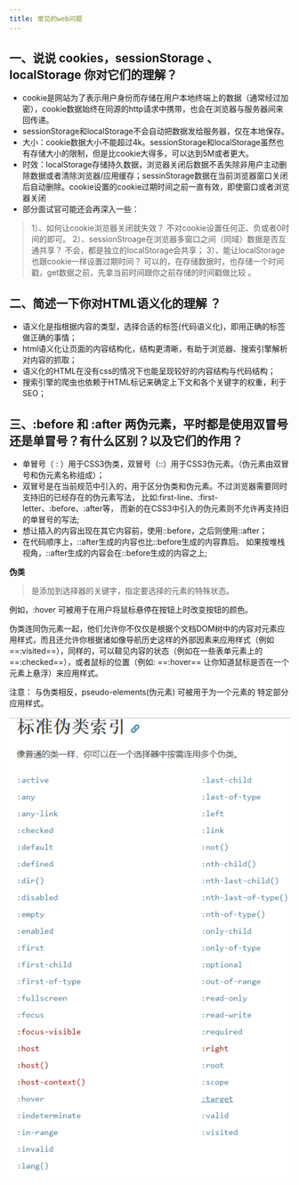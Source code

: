 ```yaml
---
title: 常见的web问题
---
```


## 一、说说 cookies，sessionStorage 、 localStorage 你对它们的理解？

* cookie是网站为了表示用户身份而存储在用户本地终端上的数据（通常经过加密），cookie数据始终在同源的http请求中携带，也会在浏览器与服务器间来回传递。
* sessionStorage和localStorage不会自动把数据发给服务器，仅在本地保存。
* 大小：cookie数据大小不能超过4k。sessionStorage和localStorage虽然也有存储大小的限制，但是比cookie大得多，可以达到5M或者更大。
* 时效：localStorage存储持久数据，浏览器关闭后数据不丢失除非用户主动删除数据或者清除浏览器/应用缓存；sessinStorage数据在当前浏览器窗口关闭后自动删除。cookie设置的cookie过期时间之前一直有效，即使窗口或者浏览器关闭
* 部分面试官可能还会再深入一些：

> 1）、如何让cookie浏览器关闭就失效？   不对cookie设置任何正、负或者0时间的即可。
> 2）、sessionStroage在浏览器多窗口之间（同域）数据是否互通共享？   不会，都是独立的localStorage会共享；
> 3）、能让localStorage也跟cookie一样设置过期时间？   可以的，在存储数据时，也存储一个时间戳，get数据之前，先拿当前时间跟你之前存储的时间戳做比较 。

## 二、简述一下你对HTML语义化的理解 ？
* 语义化是指根据内容的类型，选择合适的标签(代码语义化)，即用正确的标签做正确的事情；
* html语义化让页面的内容结构化，结构更清晰，有助于浏览器、搜索引擎解析对内容的抓取；
* 语义化的HTML在没有css的情况下也能呈现较好的内容结构与代码结构；
* 搜索引擎的爬虫也依赖于HTML标记来确定上下文和各个关键字的权重，利于SEO；

## 三、:before 和 :after 两伪元素，平时都是使用双冒号还是单冒号？有什么区别？以及它们的作用？

* 单冒号（ : ）用于CSS3伪类，双冒号（::）用于CSS3伪元素。（伪元素由双冒号和伪元素名称组成）；
* 双冒号是在当前规范中引入的，用于区分伪类和伪元素。不过浏览器需要同时支持旧的已经存在的伪元素写法， 比如:first-line、:first-letter、:before、:after等， 而新的在CSS3中引入的伪元素则不允许再支持旧的单冒号的写法;
* 想让插入的内容出现在其它内容前，使用::before，之后则使用::after； 
* 在代码顺序上，::after生成的内容也比::before生成的内容靠后。 如果按堆栈视角，::after生成的内容会在::before生成的内容之上;

**伪类**

>是添加到选择器的关键字，指定要选择的元素的特殊状态。

例如，:hover 可被用于在用户将鼠标悬停在按钮上时改变按钮的颜色。

伪类连同伪元素一起，他们允许你不仅仅是根据个文档DOM树中的内容对元素应用样式，而且还允许你根据诸如像导航历史这样的外部因素来应用样式（例如 ==:visited==），同样的，可以鞥见内容的状态（例如在一些表单元素上的 ==:checked==），或者鼠标的位置（例如: ==:hover== 让你知道鼠标是否在一个元素上悬浮）来应用样式。

<div class='note' >
注意： 与伪类相反，pseudo-elements(伪元素) 可被用于为一个元素的 特定部分 应用样式。
</div>

![](./images/1538113810379.png)


